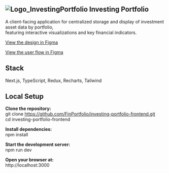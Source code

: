 ## ![Logo_InvestingPortfolio](https://github.com/user-attachments/assets/4e29e872-b7e3-417f-be6a-a0d76ca80642) Investing Portfolio

A client-facing application for centralized storage and display of investment asset data by portfolio,  
featuring interactive visualizations and key financial indicators.

[View the design in Figma](https://www.figma.com/design/pgJZ1k373fLmf9hammCaa9/InvestTracker?node-id=0-1&t=zoRXrpySBrwLdVt6-1)

[View the user flow in Figma](https://www.figma.com/board/dStMv0ufPjnlZRoLtPKKLI/InvestTracker_schema?node-id=0-1&t=ELRV8qlvieXaIprq-1)

## Stack

Next.js, TypeScript, Redux, Recharts, Tailwind

## Local Setup

**Clone the repository:**  
git clone https://github.com/FinPortfolio/investing-portfolio-frontend.git  
cd investing-portfolio-frontend

**Install dependencies:**  
npm install

**Start the development server:**  
npm run dev

**Open your browser at:**  
http://localhost:3000
